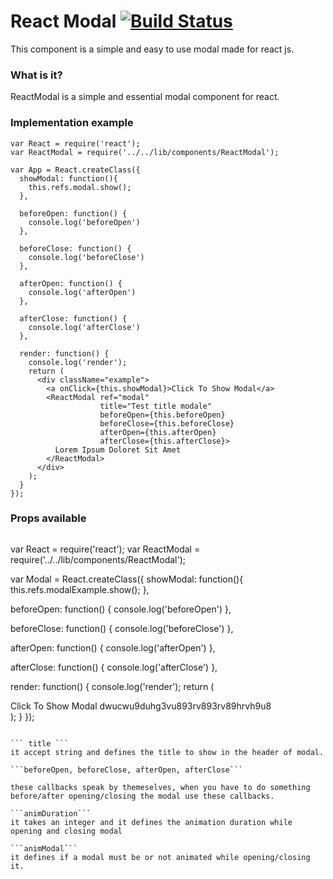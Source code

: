 # React Modal [![Build Status](https://travis-ci.org/scerelli/react-modal.svg?branch=master)](https://travis-ci.org/scerelli/react-modal)

This component is a simple and easy to use modal made for react js.

### What is it?
ReactModal is a simple and essential modal component for react.

### Implementation example


```
var React = require('react');
var ReactModal = require('../../lib/components/ReactModal');

var App = React.createClass({
  showModal: function(){
    this.refs.modal.show();
  },

  beforeOpen: function() {
    console.log('beforeOpen')
  },

  beforeClose: function() {
    console.log('beforeClose')
  },

  afterOpen: function() {
    console.log('afterOpen')
  },

  afterClose: function() {
    console.log('afterClose')
  },

  render: function() {
    console.log('render');
    return (
      <div className="example">
        <a onClick={this.showModal}>Click To Show Modal</a>
        <ReactModal ref="modal"
                    title="Test title modale"
                    beforeOpen={this.beforeOpen}
                    beforeClose={this.beforeClose}
                    afterOpen={this.afterOpen}
                    afterClose={this.afterClose}>
          Lorem Ipsum Doloret Sit Amet
        </ReactModal>
      </div>
    );
  }
});
```

### Props available
```# React Modal [![Build Status](https://travis-ci.org/scerelli/react-modal.svg?branch=master)](https://travis-ci.org/scerelli/react-modal)

```
var React = require('react');
var ReactModal = require('../../lib/components/ReactModal');

var Modal = React.createClass({
  showModal: function(){
    this.refs.modalExample.show();
  },

  beforeOpen: function() {
    console.log('beforeOpen')
  },

  beforeClose: function() {
    console.log('beforeClose')
  },

  afterOpen: function() {
    console.log('afterOpen')
  },

  afterClose: function() {
    console.log('afterClose')
  },

  render: function() {
    console.log('render');
    return (
      <div className="example">
        <a onClick={this.showModal}>Click To Show Modal</a>
        <ReactModal ref="modalExample"
                    title="Test title modale"
                    beforeOpen={this.beforeOpen}
                    beforeClose={this.beforeClose}
                    afterOpen={this.afterOpen}
                    afterClose={this.afterClose}>
          dwucwu9duhg3vu893rv893rv89hrvh9u8
        </ReactModal>
      </div>
    );
  }
});
```

``` title ```
it accept string and defines the title to show in the header of modal.

```beforeOpen, beforeClose, afterOpen, afterClose```

these callbacks speak by themeselves, when you have to do something before/after opening/closing the modal use these callbacks.

```animDuration```
it takes an integer and it defines the animation duration while opening and closing modal

```animModal```
it defines if a modal must be or not animated while opening/closing it.
